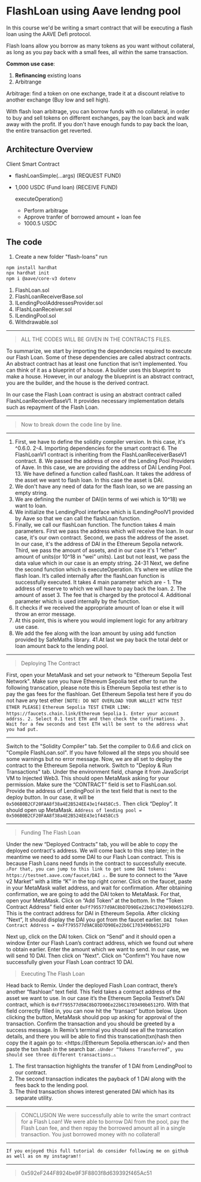# FlashLoan using Aave lendng pool

In this course we'd be writing a smart contract that will be executing a flash loan using the AAVE Defi protocol.

Flash loans allow you borrow as many tokens as you want without collateral, as long as you pay back with a small fees, all within the same transaction.

**Common use case**:

1. **Refinancing** existing loans
2. Arbitrange

Arbitrage: find a token on one exchange, trade it at a discount relative to another exchange (Buy low and sell high).

With flash loan arbitrage, you can borrow funds with no collateral, in order to buy and sell tokens on different exchanges, pay the loan back and walk away with the profit. If you don't have enough funds to pay back the loan, the entire transaction get reverted.

## Architecture Overview

Client Smart Contract

- flashLoanSimple(...args) (REQUEST FUND)
- 1,000 USDC (Fund loan) (RECEIVE FUND)

  executeOperation()
  - Perform arbitrage
  - Approve tranfer of borrowed amount + loan fee
  - 1000.5 USDC

## The code

1. Create a new folder "flash-loans"
run

```sh
npm install hardhat
npx hardhat init
npm i @aave/core-v3 dotenv
```


1. FlashLoan.sol
2. FlashLoanReceiverBase.sol
3. ILendingPoolAddressesProvider.sol
4. IFlashLoanReceiver.sol
5. ILendingPool.sol
6. Withdrawable.sol

---------------------------------------------------------------------------

>ALL THE CODES WILL BE GIVEN IN THE CONTRACTS FILES.

To summarize, we start by importing the dependencies required to execute our Flash Loan. 
Some of these dependencies are called abstract contracts. 
An abstract contract has at least one function that isn’t implemented. 
You can think of it as a blueprint of a house. A builder uses this blueprint to make a house. However, in our analogy the blueprint is an abstract contract, you are the builder, and the house is the derived contract.

In our case the Flash Loan contract is using an abstract contract called FlashLoanReceiverBaseV1. 
It provides necessary implementation details such as repayment of the Flash Loan.

---------------------------------------------------------------------------

> Now to break down the code line by line.

---------------------------------------------------------------------------

1. First, we have to define the solidity compiler version. In this case, it's ^0.6.0.
     2-4. Importing dependencies for the smart contract
      6. The FlashLoanV1 contract is inheriting from the FlashLoanReceiverBaseV1 contract.
      8. We passed the address of one of the Lending Pool Providers of Aave. In this case, we are providing the address of DAI Lending Pool.
     13. We have defined a function called flashLoan. It takes the address of the asset we want to flash loan. In this case the asset is DAI.
14. We don't have any need of data for the flash loan, so we are passing an empty string.
15. We are defining the number of DAI(in terms of wei which is 10^18) we want to loan.
16. We initialize the LendingPool interface which is ILendingPoolV1 provided by Aave so that we can call the flashLoan function.
17. Finally, we call our flashLoan function. The function takes 4 main parameters. First we pass the address which will receive the loan. In our case, it's our own contract. Second, we pass the address of the asset. In our case, it's the address of DAI in the Ethereum Sepolia network. Third, we pass the amount of assets, and in our case it's 1 “ether” amount of units(or 10^18 in “wei” units). Last but not least, we pass the data value which in our case is an empty string.
24-31 Next, we define the second function which is executeOperation. It’s where we utilize the flash loan. It’s called internally after the flashLoan function is successfully executed. It takes 4 main parameter which are -
        1. The address of reserve to which we will have to pay back the loan.
        2. The amount of asset
        3. The fee that is charged by the protocol
        4. Additional parameter which is used internally by the function.
1.  It checks if we received the appropriate amount of loan or else it will throw an error message.
2.  At this point, this is where you would implement logic for any arbitrary use case.
3.  We add the fee along with the loan amount by using add function provided by SafeMaths library.
41.At last we pay back the total debt or loan amount back to the lending pool.

---------------------------------------------------------------------------

> Deploying The Contract

First, open your MetaMask and set your network to "Ethereum Sepolia Test Network".
Make sure you have Ethereum Sepolia test ether to run the following transcation, please note this is Ethereum Sepolia test ether is to pay the gas fees for the flashloan.
Get Ethereum Sepolia test here if you do not have any test ether
```[NOTE: DO NOT OVERLOAD YOUR WALLET WITH TEST ETHER PLEASE]```
```Ethereum Sepolia TEST ETHER LINK: https://faucets.chain.link/Ethereum Sepolia```
     ```1. Enter your account addrss.
      2. Select 0.1 test ETH and then check the confirmations.
      3. Wait for a few seconds and test ETH will be sent to the address what you had put.```

---------------------------------------------------------------------------

Switch to the "Solidity Compiler" tab. Set the compiler to 0.6.6 and click on "Compile FlashLoan.sol".
If you have followed all the steps you should see some warnings but no error message.
Now, we are all set to deploy the contract to the Ethereum Sepolia network. Switch to "Deploy & Run Transactions" tab. Under the environment field, change it from JavaScript VM to Injected Web3. This should open MetaMask asking for your permission.
Make sure the “CONTRACT” field is set to FlashLoan.sol. Provide the address of LendingPool in the text field that is next to the deploy button. In our case, it will be ```0x506B0B2CF20FAA8f38a4E2B524EE43e1f4458Cc5.``` Then click “Deploy”. It should open up MetaMask.
```Address of lending pool = 0x506B0B2CF20FAA8f38a4E2B524EE43e1f4458Cc5```

---------------------------------------------------------------------------

> Funding The Flash Loan

Under the new “Deployed Contracts” tab, you will be able to copy the deployed contract's address. We will come back to this step later; in the meantime we need to add some DAI to our Flash Loan contract. This is because Flash Loans need funds in the contract to successfully execute.
```⚠️For that, you can jump to this link to get some DAI tokens: https://testnet.aave.com/faucet/DAI ⚠️.```
Be sure to connect to the “Aave v2 Market” with a little “K” in the top right corner. Click on the faucet, paste in your MetaMask wallet address, and wait for confirmation.
After obtaining confirmation, we are going to add the DAI token to MetaMask. For that, open your MetaMask. Click on “Add Token” at the bottom. In the “Token Contract Address” field enter ```0xFf795577d9AC8bD7D90Ee22b6C1703490b6512FD```. This is the contract address for DAI in Ethereum Sepolia. After clicking “Next”, It should display the DAI you got from the faucet earlier.
```DAI Token Contract Address = 0xFf795577d9AC8bD7D90Ee22b6C1703490b6512FD```

Next up, click on the DAI token. Click on “Send” and it should open a window
Enter our Flash Loan’s contract address, which we found out where to obtain earlier. Enter the amount which we want to send. In our case, we will send 10 DAI. Then click on "Next". Click on "Confirm"! You have now successfully given your Flash Loan contract 10 DAI.

> Executing The Flash Loan

Head back to Remix. Under the deployed Flash Loan contract, there’s another “flashloan” text field. This field takes a contract address of the asset we want to use. In our case it’s the Ethereum Sepolia Testnet’s DAI contract, which is ```0xFf795577d9AC8bD7D90Ee22b6C1703490b6512FD```. With that field correctly filled in, you can now hit the “transact” button below.
Upon clicking the button, MetaMask should pop up asking for approval of the transaction. Confirm the transaction and you should be greeted by a success message. In Remix’s terminal you should see all the transcation details, and there you will be able to find this transcation(txn)hash then copy the it again go to: <https://Ethereum Sepolia.etherscan.io/> and then paste the txn hash in the search bar.
```⚠️Under “Tokens Transferred”, you should see three different transactions.⚠️```

1. The first transaction highlights the transfer of 1 DAI from LendingPool to our contract.
2. The second transaction indicates the payback of 1 DAI along with the fees back to the lending pool.
3. The third transaction shows interest generated DAI which has its separate utility.

---------------------------------------------------------------------------
> CONCLUSION
We were successfully able to write the smart contract for a Flash Loan! We were able to borrow DAI from the pool, pay the Flash Loan fee, and then repay the borrowed amount all in a single transaction. You just borrowed money with no collateral!
---------------------------------------------------------------------------

```If you enjoyed this full tutorial do consider following me on github as well as on my instagram!!```

---------------------------------------------------------------------------

> 0x592eF244F8924be9F3F8803f8d639392f465Ac51

